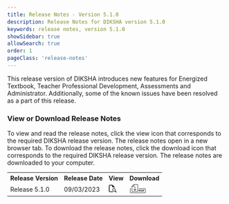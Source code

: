```yaml
---
title: Release Notes - Version 5.1.0
description: Release Notes for DIKSHA version 5.1.0
keywords: release notes, version 5.1.0
showSidebar: true
allowSearch: true
order: 1
pageClass: 'release-notes'
---
```


This release version of DIKSHA introduces new features for Energized Textbook, Teacher Professional Development, Assessments and Administrator. Additionally, some of the known issues have been resolved as a part of this release.

### View or Download Release Notes

To view and read the release notes, click the view icon that corresponds to the required DIKSHA release version. The release notes open in a new browser tab. To download the release notes, click the download icon that corresponds to the required DIKSHA release version. The release notes are downloaded to your computer.

<table>
  <tr>
    <th>Release Version</th>
    <th>Release Date</th>
    <th>View</th>
    <th>Download</th>
  </tr>
  <tr>
    <td class="text-center">Release 5.1.0</td>
    <td class="text-center">09/03/2023</td>
    <td class="text-center"><a href="pdf/DIKSHA-Release-Notes-V-5.1.0.pdf" target="_blank"><img src="../../assets/imgs/icons/view-release-notes.png"></a></td>
    <td class="text-center"><a href="pdf/DIKSHA-Release-Notes-V-5.1.0.pdf" download><img src="../../assets/imgs/icons/download-release-notes.png"></a></td>
  </tr>
</table>

